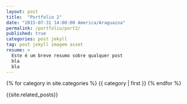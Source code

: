 ```yaml
---
layout: post
title:  "Portfolio 2"
date: "2015-07-31 14:00:00 America/Araguaina"
permalink: /portfolio/port2/
published: true
categories: post jekyll
tag: post jekyll imagem asset
resume: > 
  Este é um breve resumo sobre qualquer post
  bla
  bla
---
```


{% for category in site.categories %}
    {{ category | first }}
{% endfor %}

{{site.related_posts}}